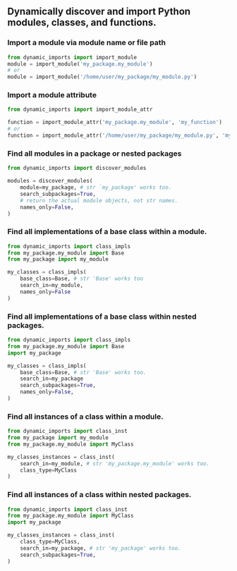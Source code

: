 ## Dynamically discover and import Python modules, classes, and functions.

### Import a module via module name or file path
```python
from dynamic_imports import import_module
module = import_module('my_package.my_module')
# or
module = import_module('/home/user/my_package/my_module.py')
```
### Import a module attribute
```python
from dynamic_imports import import_module_attr

function = import_module_attr('my_package.my_module', 'my_function')
# or
function = import_module_attr('/home/user/my_package/my_module.py', 'my_function')
```
### Find all modules in a package or nested packages
```python
from dynamic_imports import discover_modules

modules = discover_modules(
    module=my_package, # str `my_package' works too.
    search_subpackages=True,
    # return the actual module objects, not str names.
    names_only=False,
)

```
### Find all implementations of a base class within a module.
```python
from dynamic_imports import class_impls
from my_package.my_module import Base
from my_package import my_module

my_classes = class_impls(
    base_class=Base, # str 'Base' works too
    search_in=my_module,
    names_only=False
)
```
### Find all implementations of a base class within nested packages.
```python
from dynamic_imports import class_impls
from my_package.my_module import Base
import my_package

my_classes = class_impls(
    base_class=Base, # str 'Base' works too.
    search_in=my_package
    search_subpackages=True,
    names_only=False,
)

```
### Find all instances of a class within a module.
```python
from dynamic_imports import class_inst
from my_package import my_module
from my_package.my_module import MyClass

my_classes_instances = class_inst(
    search_in=my_module, # str 'my_package.my_module' works too.
    class_type=MyClass
)
```
### Find all instances of a class within nested packages.
```python
from dynamic_imports import class_inst
from my_package.my_module import MyClass
import my_package

my_classes_instances = class_inst(
    class_type=MyClass,
    search_in=my_package, # str 'my_package' works too.
    search_subpackages=True,
)
```